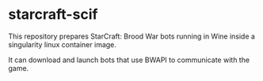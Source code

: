 # starcraft-scif
This repository prepares StarCraft: Brood War bots running in Wine inside a singularity linux container image.

It can download and launch bots that use BWAPI to communicate with the game.
